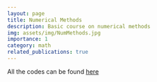 ```yaml
---
layout: page
title: Numerical Methods
description: Basic course on numerical methods
img: assets/img/NumMethods.jpg
importance: 1
category: math
related_publications: true
---
```

All the codes can be found [here](https://mpenar.github.io/NumericalMethods/docs/index.html)